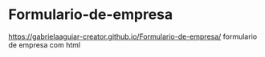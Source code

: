 # Formulario-de-empresa
https://gabrielaaguiar-creator.github.io/Formulario-de-empresa/
formulario de empresa com html
